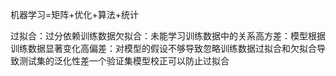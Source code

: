 机器学习=矩阵+优化+算法+统计

过拟合：过分依赖训练数据欠拟合：未能学习训练数据中的关系高方差：模型根据训练数据显著变化高偏差：对模型的假设不够导致忽略训练数据过拟合和欠拟合导致测试集的泛化性差一个验证集模型校正可以防止过拟合